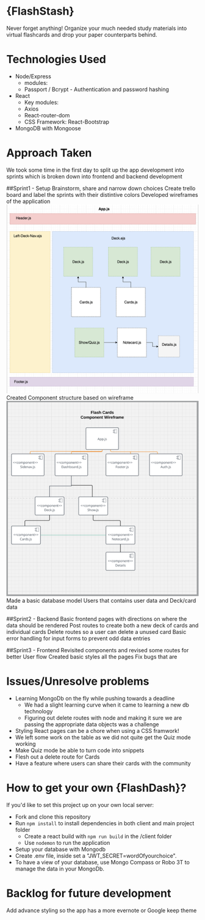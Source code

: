 # {FlashStash}
Never forget anything! Organize your much needed study materials into virtual flashcards and drop your paper counterparts behind.  
 

# Technologies Used
* Node/Express
 	* modules:
     * Passport / Bcrypt - Authentication and password hashing
* React
	* Key modules:
	 * Axios
	 * React-router-dom
	* CSS Framework: React-Bootstrap
* MongoDB with Mongoose

# Approach Taken
We took some time in the first day to split up the app development into sprints which is broken down into frontend and backend development

##Sprint1 - Setup 
Brainstorm, share and narrow down choices
Create trello board and label the sprints with their distintive colors
Developed wireframes of the application
![](/client/public/img/LayoutStructure.png)
Created Component structure based on wireframe
![](/client/public/img/ComponentWireframe.png)
Made a basic database model Users that contains user data and Deck/card data

##Sprint2 - Backend 
Basic frontend pages with directions on where the data should be rendered
Post routes to create both a new deck of cards and individual cards
Delete routes so a user can delete a unused card
Basic error handling for input forms to prevent odd data entries

##Sprint3 - Frontend 
Revisited components and revised some routes for better User flow
Created basic styles all the pages
Fix bugs that are 

# Issues/Unresolve problems
* Learning MongoDb on the fly while pushing towards a deadline
 	* We had a slight learning curve when it came to learning a new db technology
    * Figuring out delete routes with node and making it sure we are passing the appropriate data objects was a challenge
* Styling React pages can be a chore when using a CSS framwork!
* We left some work on the table as we did not quite get the Quiz mode working
* Make Quiz mode be able to turn code into snippets
* Flesh out a delete route for Cards 
* Have a feature where users can share their cards with the community


# How to get your own {FlashDash}?
If you'd like to set this project up on your own local server: 
* Fork and clone this repository
* Run `npm install` to install dependencies in both client and main project folder
  * Create a react build with `npm run build`  in the /client folder
  * Use `nodemon` to run the application
* Setup your database with Mongodb 
* Create .env file, inside set a "JWT_SECRET=wordOfyourchoice".
* To have a view of your database, use Mongo Compass or Robo 3T to manage the data in your MongoDb.


# Backlog for future development
Add advance styling so the app has a more evernote or Google keep theme
